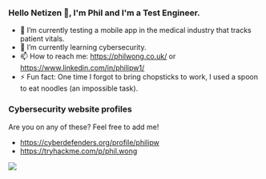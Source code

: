 ### Hello Netizen 👋, I'm Phil and I'm a Test Engineer.

- 🔭 I’m currently testing a mobile app in the medical industry that tracks patient vitals.
- 🌱 I’m currently learning cybersecurity.
- 📫 How to reach me: https://philwong.co.uk/ or https://www.linkedin.com/in/philipw1/
- ⚡ Fun fact: One time I forgot to bring chopsticks to work, I used a spoon to eat noodles (an impossible task).

<!--
**p2635/p2635** is a ✨ _special_ ✨ repository because its `README.md` (this file) appears on your GitHub profile.

Here are some ideas to get you started:

- 👯 I’m looking to collaborate on ...
- 🤔 I’m looking for help with ...
- 💬 Ask me about ...
-->

### Cybersecurity website profiles

Are you on any of these? Feel free to add me!

- https://cyberdefenders.org/profile/philipw
- https://tryhackme.com/p/phil.wong

![](https://komarev.com/ghpvc/?username=p2635&style=for-the-badge)
